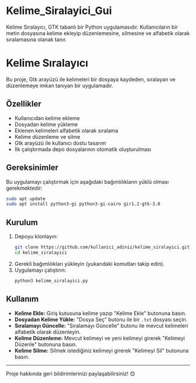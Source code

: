 # Kelime_Siralayici_Gui
Kelime Sıralayıcı, GTK tabanlı bir Python uygulamasıdır. Kullanıcıların bir metin dosyasına kelime ekleyip düzenlemesine, silmesine ve alfabetik olarak sıralamasına olanak tanır.

# Kelime Sıralayıcı

Bu proje, Gtk arayüzü ile kelimeleri bir dosyaya kaydeden, sıralayan ve düzenlemeye imkan tanıyan bir uygulamadır.

## Özellikler
- Kullanıcıdan kelime ekleme
- Dosyadan kelime yükleme
- Eklenen kelimeleri alfabetik olarak sıralama
- Kelime düzenleme ve silme
- Gtk arayüzü ile kullanıcı dostu tasarım
- İlk çalıştırmada depo dosyalarının otomatik oluşturulması

## Gereksinimler
Bu uygulamayı çalıştırmak için aşağıdaki bağımlılıkların yüklü olması gerekmektedir:

```sh
sudo apt update
sudo apt install python3-gi python3-gi-cairo gir1.2-gtk-3.0
```

## Kurulum
1. Depoyu klonlayın:
   ```sh
   git clone https://github.com/kullanici_adiniz/kelime_siralayici.git
   cd kelime_siralayici
   ```
2. Gerekli bağımlılıkları yükleyin (yukarıdaki komutları takip edin).
3. Uygulamayı çalıştırın:
   ```sh
   python3 kelime_siralayici.py
   ```

## Kullanım
- **Kelime Ekle:** Giriş kutusuna kelime yazıp "Kelime Ekle" butonuna basın.
- **Dosyadan Kelime Yükle:** "Dosya Seç" butonu ile bir `.txt` dosyası seçin.
- **Sıralamayı Güncelle:** "Sıralamayı Güncelle" butonu ile mevcut kelimeleri alfabetik olarak düzenleyin.
- **Kelime Düzenleme:** Mevcut kelimeyi ve yeni kelimeyi girerek "Kelimeyi Düzenle" butonuna basın.
- **Kelime Silme:** Silmek istediğiniz kelimeyi girerek "Kelimeyi Sil" butonuna basın.

---

Proje hakkında geri bildirimlerinizi paylaşabilirsiniz! 😊

